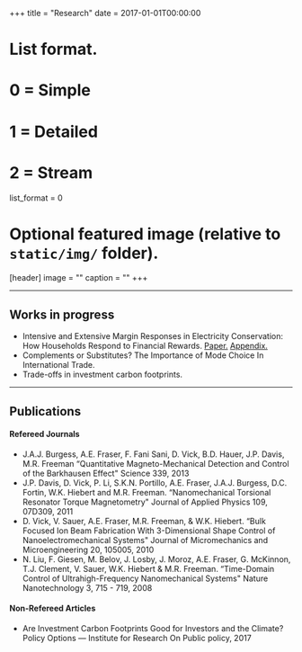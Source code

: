 +++ 
title = "Research"
date = 2017-01-01T00:00:00

# List format.
#   0 = Simple
#   1 = Detailed
#   2 = Stream
list_format = 0

# Optional featured image (relative to `static/img/` folder).
[header]
image = ""
caption = ""
+++

***

## Works in progress

  * Intensive and Extensive Margin Responses in Electricity Conservation: How Households Respond to Financial Rewards. [Paper.](papers/Fraser_BCH_May2019.pdf) [Appendix.](papers/Fraser_BCHAppendix_May2019.pdf) 
  * Complements or Substitutes? The Importance of Mode Choice In International Trade.
  * Trade-offs in investment carbon footprints.

***

## Publications

#### Refereed Journals

  * J.A.J. Burgess, A.E. Fraser, F. Fani Sani, D. Vick, B.D. Hauer, J.P. Davis, M.R. Freeman “Quantitative Magneto-Mechanical Detection and Control of the Barkhausen Effect" Science 339, 2013
  * J.P. Davis, D. Vick, P. Li, S.K.N. Portillo, A.E. Fraser, J.A.J. Burgess, D.C. Fortin, W.K. Hiebert and M.R. Freeman. “Nanomechanical Torsional Resonator Torque Magnetometry" Journal of Applied Physics 109, 07D309, 2011
  * D. Vick, V. Sauer, A.E. Fraser, M.R. Freeman, & W.K. Hiebert. “Bulk Focused Ion Beam Fabrication With 3-Dimensional Shape Control of Nanoelectromechanical Systems" Journal of Micromechanics and Microengineering 20, 105005, 2010
  * N. Liu, F. Giesen, M. Belov, J. Losby, J. Moroz, A.E. Fraser, G. McKinnon, T.J. Clement, V. Sauer, W.K. Hiebert & M.R. Freeman. “Time-Domain Control of Ultrahigh-Frequency Nanomechanical Systems" Nature Nanotechnology 3, 715 - 719, 2008

#### Non-Refereed Articles
  * Are Investment Carbon Footprints Good for Investors and the Climate? Policy Options — Institute for Research On Public policy, 2017